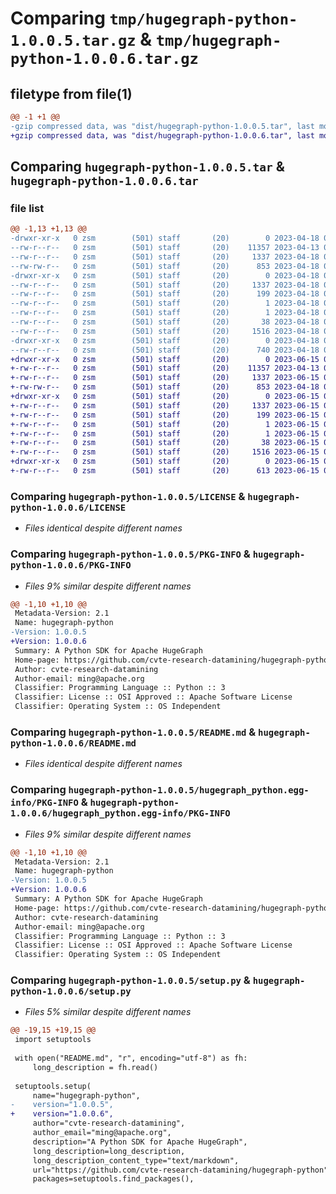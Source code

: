 # Comparing `tmp/hugegraph-python-1.0.0.5.tar.gz` & `tmp/hugegraph-python-1.0.0.6.tar.gz`

## filetype from file(1)

```diff
@@ -1 +1 @@
-gzip compressed data, was "dist/hugegraph-python-1.0.0.5.tar", last modified: Tue Apr 18 04:57:59 2023, max compression
+gzip compressed data, was "dist/hugegraph-python-1.0.0.6.tar", last modified: Thu Jun 15 08:07:07 2023, max compression
```

## Comparing `hugegraph-python-1.0.0.5.tar` & `hugegraph-python-1.0.0.6.tar`

### file list

```diff
@@ -1,13 +1,13 @@
-drwxr-xr-x   0 zsm        (501) staff       (20)        0 2023-04-18 04:57:59.532528 hugegraph-python-1.0.0.5/
--rw-r--r--   0 zsm        (501) staff       (20)    11357 2023-04-13 09:41:34.000000 hugegraph-python-1.0.0.5/LICENSE
--rw-r--r--   0 zsm        (501) staff       (20)     1337 2023-04-18 04:57:59.532228 hugegraph-python-1.0.0.5/PKG-INFO
--rw-rw-r--   0 zsm        (501) staff       (20)      853 2023-04-18 04:57:38.000000 hugegraph-python-1.0.0.5/README.md
-drwxr-xr-x   0 zsm        (501) staff       (20)        0 2023-04-18 04:57:59.531256 hugegraph-python-1.0.0.5/hugegraph_python.egg-info/
--rw-r--r--   0 zsm        (501) staff       (20)     1337 2023-04-18 04:57:59.000000 hugegraph-python-1.0.0.5/hugegraph_python.egg-info/PKG-INFO
--rw-r--r--   0 zsm        (501) staff       (20)      199 2023-04-18 04:57:59.000000 hugegraph-python-1.0.0.5/hugegraph_python.egg-info/SOURCES.txt
--rw-r--r--   0 zsm        (501) staff       (20)        1 2023-04-18 04:57:59.000000 hugegraph-python-1.0.0.5/hugegraph_python.egg-info/dependency_links.txt
--rw-r--r--   0 zsm        (501) staff       (20)        1 2023-04-18 04:57:59.000000 hugegraph-python-1.0.0.5/hugegraph_python.egg-info/top_level.txt
--rw-r--r--   0 zsm        (501) staff       (20)       38 2023-04-18 04:57:59.532669 hugegraph-python-1.0.0.5/setup.cfg
--rw-r--r--   0 zsm        (501) staff       (20)     1516 2023-04-18 04:57:46.000000 hugegraph-python-1.0.0.5/setup.py
-drwxr-xr-x   0 zsm        (501) staff       (20)        0 2023-04-18 04:57:59.531598 hugegraph-python-1.0.0.5/test/
--rw-r--r--   0 zsm        (501) staff       (20)      740 2023-04-18 04:56:40.000000 hugegraph-python-1.0.0.5/test/test.py
+drwxr-xr-x   0 zsm        (501) staff       (20)        0 2023-06-15 08:07:07.199756 hugegraph-python-1.0.0.6/
+-rw-r--r--   0 zsm        (501) staff       (20)    11357 2023-04-13 09:41:34.000000 hugegraph-python-1.0.0.6/LICENSE
+-rw-r--r--   0 zsm        (501) staff       (20)     1337 2023-06-15 08:07:07.199341 hugegraph-python-1.0.0.6/PKG-INFO
+-rw-rw-r--   0 zsm        (501) staff       (20)      853 2023-04-18 04:57:38.000000 hugegraph-python-1.0.0.6/README.md
+drwxr-xr-x   0 zsm        (501) staff       (20)        0 2023-06-15 08:07:07.197877 hugegraph-python-1.0.0.6/hugegraph_python.egg-info/
+-rw-r--r--   0 zsm        (501) staff       (20)     1337 2023-06-15 08:07:07.000000 hugegraph-python-1.0.0.6/hugegraph_python.egg-info/PKG-INFO
+-rw-r--r--   0 zsm        (501) staff       (20)      199 2023-06-15 08:07:07.000000 hugegraph-python-1.0.0.6/hugegraph_python.egg-info/SOURCES.txt
+-rw-r--r--   0 zsm        (501) staff       (20)        1 2023-06-15 08:07:07.000000 hugegraph-python-1.0.0.6/hugegraph_python.egg-info/dependency_links.txt
+-rw-r--r--   0 zsm        (501) staff       (20)        1 2023-06-15 08:07:07.000000 hugegraph-python-1.0.0.6/hugegraph_python.egg-info/top_level.txt
+-rw-r--r--   0 zsm        (501) staff       (20)       38 2023-06-15 08:07:07.199876 hugegraph-python-1.0.0.6/setup.cfg
+-rw-r--r--   0 zsm        (501) staff       (20)     1516 2023-06-15 08:05:26.000000 hugegraph-python-1.0.0.6/setup.py
+drwxr-xr-x   0 zsm        (501) staff       (20)        0 2023-06-15 08:07:07.198428 hugegraph-python-1.0.0.6/test/
+-rw-r--r--   0 zsm        (501) staff       (20)      613 2023-06-15 08:01:51.000000 hugegraph-python-1.0.0.6/test/test.py
```

### Comparing `hugegraph-python-1.0.0.5/LICENSE` & `hugegraph-python-1.0.0.6/LICENSE`

 * *Files identical despite different names*

### Comparing `hugegraph-python-1.0.0.5/PKG-INFO` & `hugegraph-python-1.0.0.6/PKG-INFO`

 * *Files 9% similar despite different names*

```diff
@@ -1,10 +1,10 @@
 Metadata-Version: 2.1
 Name: hugegraph-python
-Version: 1.0.0.5
+Version: 1.0.0.6
 Summary: A Python SDK for Apache HugeGraph
 Home-page: https://github.com/cvte-research-datamining/hugegraph-python
 Author: cvte-research-datamining
 Author-email: ming@apache.org
 Classifier: Programming Language :: Python :: 3
 Classifier: License :: OSI Approved :: Apache Software License
 Classifier: Operating System :: OS Independent
```

### Comparing `hugegraph-python-1.0.0.5/README.md` & `hugegraph-python-1.0.0.6/README.md`

 * *Files identical despite different names*

### Comparing `hugegraph-python-1.0.0.5/hugegraph_python.egg-info/PKG-INFO` & `hugegraph-python-1.0.0.6/hugegraph_python.egg-info/PKG-INFO`

 * *Files 9% similar despite different names*

```diff
@@ -1,10 +1,10 @@
 Metadata-Version: 2.1
 Name: hugegraph-python
-Version: 1.0.0.5
+Version: 1.0.0.6
 Summary: A Python SDK for Apache HugeGraph
 Home-page: https://github.com/cvte-research-datamining/hugegraph-python
 Author: cvte-research-datamining
 Author-email: ming@apache.org
 Classifier: Programming Language :: Python :: 3
 Classifier: License :: OSI Approved :: Apache Software License
 Classifier: Operating System :: OS Independent
```

### Comparing `hugegraph-python-1.0.0.5/setup.py` & `hugegraph-python-1.0.0.6/setup.py`

 * *Files 5% similar despite different names*

```diff
@@ -19,15 +19,15 @@
 import setuptools
 
 with open("README.md", "r", encoding="utf-8") as fh:
     long_description = fh.read()
 
 setuptools.setup(
     name="hugegraph-python",
-    version="1.0.0.5",
+    version="1.0.0.6",
     author="cvte-research-datamining",
     author_email="ming@apache.org",
     description="A Python SDK for Apache HugeGraph",
     long_description=long_description,
     long_description_content_type="text/markdown",
     url="https://github.com/cvte-research-datamining/hugegraph-python",
     packages=setuptools.find_packages(),
```

